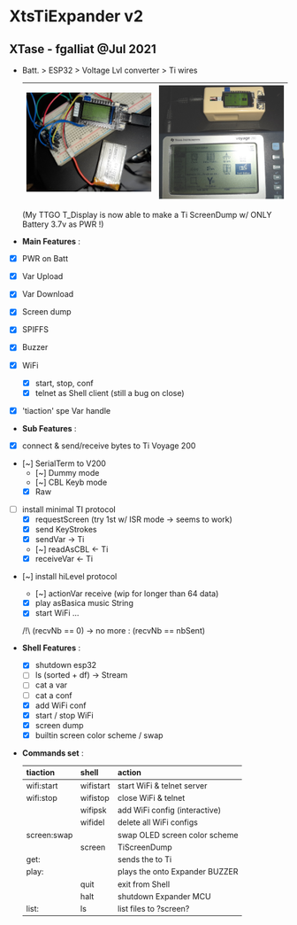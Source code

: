 # XtsTiExpander v2
## XTase - fgalliat @Jul 2021

 - Batt. > ESP32 > Voltage Lvl converter > Ti wires

   | ![TTGO T_DISPLAY screen dump of TiVoyage 200](./pictures/TTGO_displayTI.jpg) | ![screen dump in enclosure](./pictures/enclosure/running.jpg) |
   | ------------------------------------------------------------ | ------------------------------------------------------------ |

   (My TTGO T_Display is now able to make a Ti ScreenDump w/ ONLY Battery 3.7v as PWR !)

- **Main Features** :

 - [x] PWR on Batt
 - [x] Var Upload
 - [x] Var Download
 - [x] Screen dump
 - [X] SPIFFS
 - [x] Buzzer
 - [x] WiFi
   - [x] start, stop, conf
   - [x] telnet as Shell client (still a bug on close)
 - [x] 'tiaction' spe Var handle


- **Sub Features** :
 - [x] connect & send/receive bytes to Ti Voyage 200

 - [~] SerialTerm to V200
   - [~] Dummy mode
   - [~] CBL Keyb mode
   - [x] Raw
   
 - [ ] install minimal TI protocol
   - [x] requestScreen (try 1st w/ ISR mode -> seems to work)
   - [x] send KeyStrokes
   - [x] sendVar -> Ti
   - [~] readAsCBL <- Ti
   - [x] receiveVar <- Ti
   
 - [~] install hiLevel protocol
   - [~] actionVar receive (wip for longer than 64 data)
   - [x] play asBasica music String
   - [x] start WiFi ...

   /!\\ (recvNb == 0) -> no more : (recvNb == nbSent)

- **Shell Features** :
  - [x] shutdown esp32
  - [ ] ls (sorted + df) -> Stream
  - [ ] cat a var
  - [ ] cat a conf
  - [x] add WiFi conf
  - [x] start / stop WiFi
  - [x] screen dump
  - [x] builtin screen color scheme / swap

- **Commands set** : 

  | tiaction          | shell     | action                                      |
  | ----------------- | --------- | ------------------------------------------- |
  | wifi:start        | wifistart | start WiFi & telnet server                  |
  | wifi:stop         | wifistop  | close WiFi & telnet                         |
  |                   | wifipsk   | add WiFi config (interactive)               |
  |                   | wifidel   | delete all WiFi configs                     |
  | screen:swap       |           | swap OLED screen color scheme               |
  |                   | screen    | TiScreenDump                                |
  | get:<varName>     |           | sends the <varName> to Ti                   |
  | play:<tuneString> |           | plays the <tuneString> onto Expander BUZZER |
  |                   | quit      | exit from Shell                             |
  |                   | halt      | shutdown Expander MCU                       |
  | list:             | ls        | list files to ?screen?                      |